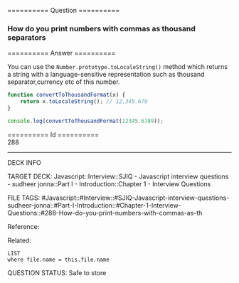 ========== Question ==========  

### How do you print numbers with commas as thousand separators  

========== Answer ==========  

You can use the `Number.prototype.toLocaleString()` method which returns a string with a language-sensitive representation such as thousand separator,currency etc of this number.

```javascript
function convertToThousandFormat(x) {
    return x.toLocaleString(); // 12,345.679
}

console.log(convertToThousandFormat(12345.6789));
```

========== Id ==========  
288

---

DECK INFO

TARGET DECK: Javascript::Interview::SJIQ - Javascript interview questions - sudheer jonna::Part I - Introduction::Chapter 1 - Interview Questions

FILE TAGS: #Javascript::#Interview::#SJIQ-Javascript-interview-questions-sudheer-jonna::#Part-I-Introduction::#Chapter-1-Interview-Questions::#288-How-do-you-print-numbers-with-commas-as-th

Reference:

Related:

```dataview
LIST
where file.name = this.file.name
```

QUESTION STATUS: Safe to store
